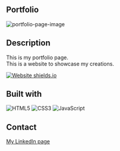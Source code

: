 ## Portfolio

![portfolio-page-image](https://user-images.githubusercontent.com/89355439/174081735-98c7afc5-7492-433d-905c-ef2891b1f225.jpg)

## Description

This is my portfolio page.<br>
This is a website to showcase my creations.

[![Website shields.io](https://img.shields.io/website-up-down-green-red/http/shields.io.svg)](https://sigvel-portfolio.netlify.app/)

## Built with

![HTML5](https://img.shields.io/badge/html5-%23E34F26.svg?style=for-the-badge&logo=html5&logoColor=white)
![CSS3](https://img.shields.io/badge/css3-%231572B6.svg?style=for-the-badge&logo=css3&logoColor=white)
![JavaScript](https://img.shields.io/badge/javascript-%23323330.svg?style=for-the-badge&logo=javascript&logoColor=%23F7DF1E)

## Contact

[My LinkedIn page](https://www.linkedin.com/in/tony-sigvel/)
